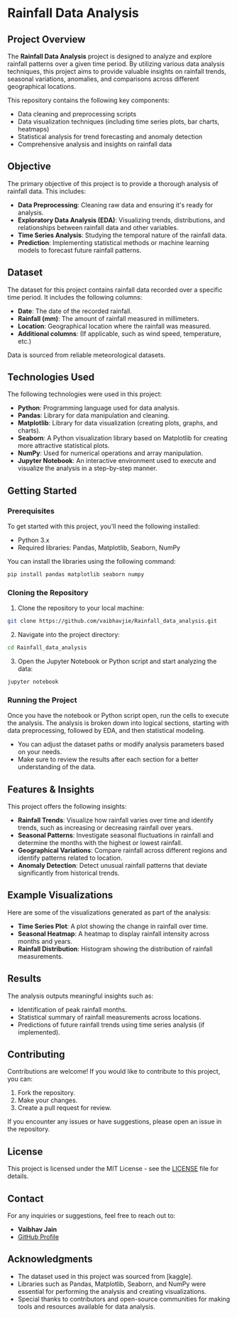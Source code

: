
# Rainfall Data Analysis

## Project Overview

The **Rainfall Data Analysis** project is designed to analyze and explore rainfall patterns over a given time period. By utilizing various data analysis techniques, this project aims to provide valuable insights on rainfall trends, seasonal variations, anomalies, and comparisons across different geographical locations.

This repository contains the following key components:

- Data cleaning and preprocessing scripts
- Data visualization techniques (including time series plots, bar charts, heatmaps)
- Statistical analysis for trend forecasting and anomaly detection
- Comprehensive analysis and insights on rainfall data

## Objective

The primary objective of this project is to provide a thorough analysis of rainfall data. This includes:

- **Data Preprocessing**: Cleaning raw data and ensuring it's ready for analysis.
- **Exploratory Data Analysis (EDA)**: Visualizing trends, distributions, and relationships between rainfall data and other variables.
- **Time Series Analysis**: Studying the temporal nature of the rainfall data.
- **Prediction**: Implementing statistical methods or machine learning models to forecast future rainfall patterns.

## Dataset

The dataset for this project contains rainfall data recorded over a specific time period. It includes the following columns:

- **Date**: The date of the recorded rainfall.
- **Rainfall (mm)**: The amount of rainfall measured in millimeters.
- **Location**: Geographical location where the rainfall was measured.
- **Additional columns**: (If applicable, such as wind speed, temperature, etc.)

Data is sourced from reliable meteorological datasets.

## Technologies Used

The following technologies were used in this project:

- **Python**: Programming language used for data analysis.
- **Pandas**: Library for data manipulation and cleaning.
- **Matplotlib**: Library for data visualization (creating plots, graphs, and charts).
- **Seaborn**: A Python visualization library based on Matplotlib for creating more attractive statistical plots.
- **NumPy**: Used for numerical operations and array manipulation.
- **Jupyter Notebook**: An interactive environment used to execute and visualize the analysis in a step-by-step manner.

## Getting Started

### Prerequisites

To get started with this project, you'll need the following installed:

- Python 3.x
- Required libraries: Pandas, Matplotlib, Seaborn, NumPy

You can install the libraries using the following command:

```bash
pip install pandas matplotlib seaborn numpy
```

### Cloning the Repository

1. Clone the repository to your local machine:

```bash
git clone https://github.com/vaibhavjie/Rainfall_data_analysis.git
```

2. Navigate into the project directory:

```bash
cd Rainfall_data_analysis
```

3. Open the Jupyter Notebook or Python script and start analyzing the data:

```bash
jupyter notebook
```

### Running the Project

Once you have the notebook or Python script open, run the cells to execute the analysis. The analysis is broken down into logical sections, starting with data preprocessing, followed by EDA, and then statistical modeling.

- You can adjust the dataset paths or modify analysis parameters based on your needs.
- Make sure to review the results after each section for a better understanding of the data.

## Features & Insights

This project offers the following insights:

- **Rainfall Trends**: Visualize how rainfall varies over time and identify trends, such as increasing or decreasing rainfall over years.
- **Seasonal Patterns**: Investigate seasonal fluctuations in rainfall and determine the months with the highest or lowest rainfall.
- **Geographical Variations**: Compare rainfall across different regions and identify patterns related to location.
- **Anomaly Detection**: Detect unusual rainfall patterns that deviate significantly from historical trends.

## Example Visualizations

Here are some of the visualizations generated as part of the analysis:

- **Time Series Plot**: A plot showing the change in rainfall over time.
- **Seasonal Heatmap**: A heatmap to display rainfall intensity across months and years.
- **Rainfall Distribution**: Histogram showing the distribution of rainfall measurements.

## Results

The analysis outputs meaningful insights such as:

- Identification of peak rainfall months.
- Statistical summary of rainfall measurements across locations.
- Predictions of future rainfall trends using time series analysis (if implemented).

## Contributing

Contributions are welcome! If you would like to contribute to this project, you can:

1. Fork the repository.
2. Make your changes.
3. Create a pull request for review.

If you encounter any issues or have suggestions, please open an issue in the repository.

## License

This project is licensed under the MIT License - see the [LICENSE](LICENSE) file for details.

## Contact

For any inquiries or suggestions, feel free to reach out to:

- **Vaibhav Jain**
- [GitHub Profile](https://github.com/vaibhavjie)

## Acknowledgments

- The dataset used in this project was sourced from [kaggle].
- Libraries such as Pandas, Matplotlib, Seaborn, and NumPy were essential for performing the analysis and creating visualizations.
- Special thanks to contributors and open-source communities for making tools and resources available for data analysis.
